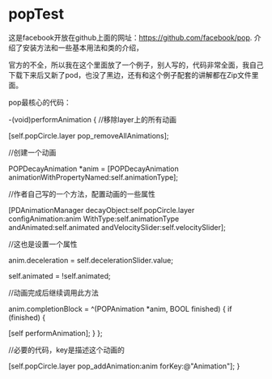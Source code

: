 # popTest

这是facebook开放在github上面的网址：https://github.com/facebook/pop.   介绍了安装方法和一些基本用法和类的介绍，

官方的不全，所以我在这个里面放了一个例子，别人写的，代码非常全面，我自己下载下来后又新了pod，也没了黑边，还有和这个例子配套的讲解都在Zip文件里面。

pop最核心的代码：

-(void)performAnimation
{
//移除layer上的所有动画

[self.popCircle.layer pop_removeAllAnimations];

//创建一个动画

POPDecayAnimation *anim = [POPDecayAnimation animationWithPropertyNamed:self.animationType];

//作者自己写的一个方法，配置动画的一些属性

[PDAnimationManager decayObject:self.popCircle.layer configAnimation:anim WithType:self.animationType andAnimated:self.animated andVelocitySlider:self.velocitySlider];

//这也是设置一个属性

anim.deceleration = self.decelerationSlider.value;

self.animated = !self.animated;

//动画完成后继续调用此方法

anim.completionBlock = ^(POPAnimation *anim, BOOL finished) {
if (finished) {

[self performAnimation];
}
};

//必要的代码，key是描述这个动画的

[self.popCircle.layer pop_addAnimation:anim forKey:@"Animation"];
}
